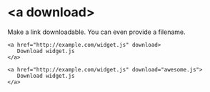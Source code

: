 # &lt;a download&gt;

Make a link downloadable. You can even provide a filename.
```
<a href="http://example.com/widget.js" download>
   Download widget.js
</a>

<a href="http://example.com/widget.js" download="awesome.js">
   Download widget.js
</a>
```

